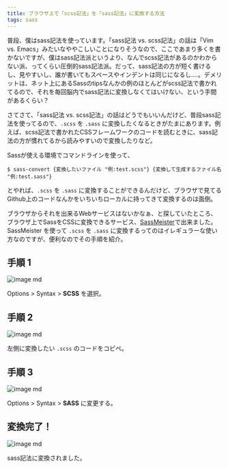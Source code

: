 ```yaml
---
title: ブラウザ上で「scss記法」を「sass記法」に変換する方法
tags: sass
---
```


普段、僕はsass記法を使っています。「sass記法 vs. scss記法」の話は「Vim vs. Emacs」みたいなややこしいことになりそうなので、ここであまり多くを書かないですが、僕はsass記法派というより、なんでscss記法があるのかわからない派、ってくらい圧倒的sass記法派。だって、sass記法の方が短く書けるし、見やすいし、誰が書いてもスペースやインデントは同じになるし....。デメリットは、ネット上にあるSassのtipsなんかの例のほとんどがscss記法で書かれてるので、それを毎回脳内でsass記法に変換しなくてはいけない、という手間があるくらい？

さてさて、「sass記法 vs. scss記法」の話はどうでもいいんだけど、普段sass記法を使ってるので、`.scss` を `.sass` に変換したくなるときがたまにあります。例えば、scss記法で書かれたCSSフレームワークのコードを読むときに、sass記法の方が慣れてるから読みやすいので変換したりなど。

Sassが使える環境でコマンドラインを使って、

```shell
$ sass-convert {変換したいファイル "例:test.scss"} {変換して生成するファイル名 "例:test.sass"}
```

とやれば、`.scss` を `.sass` に変換することができるんだけど、ブラウザで見てるGithub上のコードなんかをいちいちローカルに持ってきて変換するのは面倒。

ブラウザからそれを出来るWebサービスはないかなぁ、と探していたところ、ブラウザ上でSassをCSSに変換できるサービス、[SassMeister](http://www.sassmeister.com/)で出来ました。SassMeister を使って `.scss` を `.sass` に変換するってのはイレギュラーな使い方なのですが、便利なのでその手順を紹介。

## 手順 1

![image md](https://lh3.googleusercontent.com/GCfPkKN26PMSD86YdxLHB758m8GyN1ktfkdiFW6PXTpGglIYNL-btyI04g2yiTdf4W4k942qLJ4UAPsEZ7nk97imPXY79PtNv1UjiSCjbWdt0r0HIl68CCiCfCALwPHp7vqJPfpCdUfQ_cRmV3ocvWk6ZRUDiQWLOFajPqXWbunF1FDUuUJrc03ug082FKzwInPpR6nLOtJ2K9UCP_mwVKCweccSx6TstgZZPo964bTMVSItt_e3i21v2NDY8k-Ib1DLYgRFQZY06OUSLLCoMRFL22flfWMd-hHoQO8LQpsggXU30M4v8zZafKm38e1zbgBHGcjo8A6G3C4_tgHa--nWPDLKRnLy_WTAyY-P1M0-0b3Ya0zB90AlUtCfnKiD-38nF5vXtj4MTa3i3CraO_YUHMtCdazRKn2hBcxstp_EEurUFKoxwjnxNipRwPcf3DC1Tc2ZCwvr5EVGC8H0tesca_a-M7hIZgVvdBjukEMeiLUtoMaGNTYGwjH8mwZyUcAVSoaM0fsF7GM3pgB6rgig113yRyX_USVxVh28vJnuk3imLayFXAOEdKGP1TI--a4J=w970-h589-no)

Options > Syntax > **SCSS** を選択。

## 手順 2

![image md](https://lh3.googleusercontent.com/D3sNCvtQCw3cE1lGxyBFaIUwVhNFSTNQQAsWQLWuFKDQ0NIdevOuj2NqBKLJZGxXmxrpyq3VoTqQ6yPGihKTyLnav8kRDGhw0OyN-W8Ekgp4OWX8mm2cH-0aje1iHcp4oOzsxg2dwIJn7MJXTvxZksZGFozfbxn5aCxLBuWGWEC5BjdONlFBbsxKf8935kZD0ioBiDgUW6g0-B4VEcaMQus_fGdwtacZSR6tq-jQIxVKvSfZAOlBwjA3dUC9ma6QxOHrW3pH9tncAkecd5AOUIRvE31C1-GMJKCJtHcIokTTb98EV0Wue2Rb2XSuiG5J2sH9UPiVRYrEuVYZgHjtdilaJ4Bi4fifiRM3tVeysSITKEp3QPb1nOTin2hQ3a08f5mcjvujnf0oHQEj0djptDFeWRWwkGDFmfz6ZvAvAAPshhtmu4jmxO_bS-6DPj-fNHJfZEHXBzPUqnaDsmzzn1MVcsvtzX-EWWRJq0FlKubPQyhyVMql4O833PQAfDK6cClOkORgJupIKaHBfB-XJ6aszsHAz1K_4AZKKr8CJcQmJIn1bH8DezCVy-E3DtkXi5NM=w1228-h551-no)

左側に変換したい `.scss` のコードをコピペ。

## 手順 3

![image md](https://lh3.googleusercontent.com/Ud4R7yVvytqQe1gbvy82tW6GFoASG61yegUrV-x4eZSbLVeej2UyxvnZWfEJfSlWdDuxQiayyI2CL-1JXoowPBGpLIIbcQtaL173FDQm5kuMlmInjR7w_14hAqI4POOV8YltvivTWJyKT9avmkarDot2CsJwCuTdn-OKX2h_MVP6qrY3eLVqVrHmULMqaRpwGpzYf2Uq4Cuy3_NMV_Kw42xyophpF7lUZ0oIJxF2YvjQw2mB93cYd3FJixhuOHzTa28sb7wdR398j34HYEynIXu_ygc2sbxVc9RGDCPjW9RDr1Jg-mBDP6cHssWqT_ZuQyt_qQywnXVkMS1l1rZ4xQokKq-efljcecSvAIuBD49DULWURTz5FkzDuqW-knB8oY4TCAaEKU9xJ-7NnVLD51GsHKrNjNUMYwhidpSwik89wvkl6geO_Gs3oUXFKp34A1ZJHyNZc2NHi6fQuYuaKLFbvKsLhKFfkvwXjbPHE9LqpkzZTdrVeOL-ooXLgXQ94LTO-62zpWMGVZcvPyciTEG_fhkXP7pUYzy92W2PcNp8cCpFkw-5k50V_zmFcMAGT8AR=w970-h589-no)

Options > Syntax > **SASS** に変更する。

## 変換完了！

![image md](https://lh3.googleusercontent.com/8k-TWPUIn9ItMoM2An3-usYaqpNV0m70zuSvvSn4HBsSYAp0SmYUe5H9zwuCqZvhgGAPOMYgQr--FJALkEDoZ8lgAiLN22bvzAE2WwPUGoD_TSDnadIblKGIB5W8FJGBdx6V8HfKCsEGpvqV8E0G8Qop9L1sxF6MF3suXULVwF6NbcZpUs84x7oUGq3NFYEitOaCseVzxWKS0JGacpCTD2XPxSGBez9ajJUE1fcJ-IFBAX-kHqSa8ElfHFHbuaxSjVvTWWyRcno_Ko5S67kni-gqHs56zqUgy5sbNPzrEk_QzVqRkBCSs2Jr29ralXr-cZPjaBS-d6lhaMWTEOfHSvdRHK5t8Zz1f1Dv3ZRYLjaz5H1WpjiU7Y1QjLM1PEt7hZPbtFLjZCDhqNQTSPP-5Rm6tYv512pBWWze0joQcnEsqk5spvgtvaykSMiHPiYgW8wl9IxQZDHdc4pA06qeR7Su-31NAFoRVV1fXfBNMhPWrL1VTW00mHEXy5o26aBvA92PcnycTB1OH9R3oKyfQhOlKsZ8CIpF1DhXEpx_rtbY30qeWy04X5GB2pRdU8nDeYti=w795-h458-no)

sass記法に変換されました。
